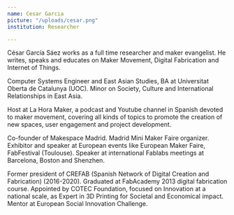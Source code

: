 ```yaml
---
name: Cesar Garcia
picture: "/uploads/cesar.png"
institution: Researcher

---
```


César García Sáez works as a full time researcher and maker evangelist. He writes, speaks and educates on Maker Movement, Digital Fabrication and Internet of Things.

Computer Systems Engineer and East Asian Studies, BA at Universitat Oberta de Catalunya (UOC). Minor on Society, Culture and International Relationships in East Asia.

Host at La Hora Maker, a podcast and Youtube channel in Spanish devoted to maker movement, covering all kinds of topics to promote the creation of new spaces, user engagement and project development.

Co-founder of Makespace Madrid. Madrid Mini Maker Faire organizer. Exhibitor and speaker at European events like European Maker Faire, FabFestival (Toulouse). Speaker at international Fablabs meetings at Barcelona, Boston and Shenzhen.

Former president of CREFAB (Spanish Network of Digital Creation and Fabrication) (2016-2020). Graduated at FabAcademy 2013 digital fabrication course. Appointed by COTEC Foundation, focused on Innovation at a national scale, as Expert in 3D Printing for Societal and Economical impact. Mentor at European Social Innovation Challenge.
